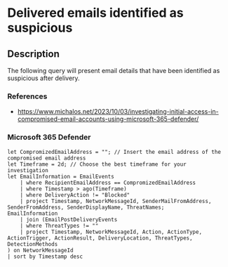 # Delivered emails identified as suspicious

## Description

The following query will present email details that have been identified as suspicious after delivery.

### References
- https://www.michalos.net/2023/10/03/investigating-initial-access-in-compromised-email-accounts-using-microsoft-365-defender/

### Microsoft 365 Defender
```KQL
let CompromizedEmailAddress = ""; // Insert the email address of the compromised email address
let Timeframe = 2d; // Choose the best timeframe for your investigation
let EmailInformation = EmailEvents
    | where RecipientEmailAddress == CompromizedEmailAddress
    | where Timestamp > ago(Timeframe)
    | where DeliveryAction != "Blocked"
    | project Timestamp, NetworkMessageId, SenderMailFromAddress, SenderFromAddress, SenderDisplayName, ThreatNames;
EmailInformation
    | join (EmailPostDeliveryEvents 
    | where ThreatTypes != ""
    | project Timestamp, NetworkMessageId, Action, ActionType, ActionTrigger, ActionResult, DeliveryLocation, ThreatTypes, DetectionMethods
) on NetworkMessageId
| sort by Timestamp desc 
```
